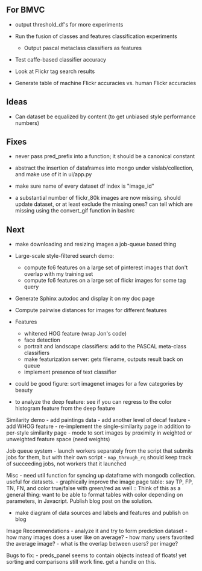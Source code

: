 ## For BMVC

- output threshold_df's for more experiments

- Run the fusion of classes and features classification experiments
    - Output pascal metaclass classifiers as features

- Test caffe-based classifier accuracy

- Look at Flickr tag search results

- Generate table of machine Flickr accuracies vs. human Flickr accuracies

## Ideas

- Can dataset be equalized by content (to get unbiased style performance numbers)

## Fixes

- never pass pred_prefix into a function; it should be a canonical constant

- abstract the insertion of dataframes into mongo under vislab/collection, and make use of it in ui/app.py

- make sure name of every dataset df index is "image_id"

- a substantial number of flickr_80k images are now missing. should update dataset, or at least exclude the missing ones? can tell which are missing using the convert_gif function in bashrc

## Next

- make downloading and resizing images a job-queue based thing

- Large-scale style-filtered search demo:
    - compute fc6 features on a large set of pinterest images that don't overlap with my training set
    - compute fc6 features on a large set of flickr images for some tag query

- Generate Sphinx autodoc and display it on my doc page

- Compute pairwise distances for images for different features

- Features
    - whitened HOG feature (wrap Jon's code)
    - face detection
    - portrait and landscape classifiers: add to the PASCAL meta-class classifiers
    - make featurization server: gets filename, outputs result back on queue
    - implement presence of text classifier

- could be good figure: sort imagenet images for a few categories by beauty

- to analyze the deep feature: see if you can regress to the color histogram feature from the deep feature

Similarity demo
    - add paintings data
    - add another level of decaf feature
    - add WHOG feature
    - re-implement the single-similarity page in addition to per-style similarity page
    - mode to sort images by proximity in weighted or unweighted feature space (need weights)

Job queue system
    - launch workers separately from the script that submits jobs for them, but with their own script
    - `map_through_rq` should keep track of succeeding jobs, not workers that it launched

Misc
    - need util function for syncing up dataframe with mongodb collection. useful for datasets.
    - graphically improve the image page table: say TP, FP, TN, FN, and color true/false with green/red as well
        :: Think of this as a general thing: want to be able to format tables with color depending on parameters, in Javacript. Publish blog post on the solution.


- make diagram of data sources and labels and features and publish on blog

Image Recommendations
    - analyze it and try to form prediction dataset
        - how many images does a user like on average?
        - how many users favorited the average image?
        - what is the overlap between users? per image?

Bugs to fix:
    - preds_panel seems to contain objects instead of floats! yet sorting and comparisons still work fine. get a handle on this.
